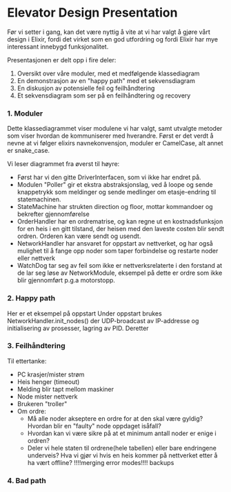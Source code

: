 # Elevator Design Presentation

Før vi setter i gang, kan det være nyttig å vite at vi har valgt å gjøre vårt design i Elixir, fordi det virket som en god utfordring og fordi Elixir har mye interessant innebygd funksjonalitet.

Presentasjonen er delt opp i fire deler:
1. Oversikt over våre moduler, med et medfølgende klassediagram
2. En demonstrasjon av en "happy path" med et sekvensdiagram
3. En diskusjon av potensielle feil og feilhåndtering
4. Et sekvensdiagram som ser på en feilhåndtering og recovery

### 1. Moduler
Dette klassediagrammet viser modulene vi har valgt, samt utvalgte metoder som viser hvordan de kommuniserer med hverandre. 
Først er det verdt å nevne at vi følger elixirs navnekonvensjon, moduler er CamelCase, alt annet er snake_case.

Vi leser diagrammet fra øverst til høyre:
 - Først har vi den gitte DriverInterfacen, som vi ikke har endret på.
 - Modulen "Poller" gir et ekstra abstraksjonslag, ved å loope og sende knappetrykk som meldinger og sende medlinger om etasje-endring til statemachinen.
 - StateMachine har strukten direction og floor, mottar kommandoer og bekrefter gjennomførelse
 - OrderHandler har en ordrematrise, og kan regne ut en kostnadsfunksjon for en heis i en gitt tilstand, der heisen med den laveste costen blir sendt ordren. Orderen kan være sendt og usendt.
 - NetworkHandler har ansvaret for oppstart av nettverket, og har også mulighet til å fange opp noder som taper forbindelse og restarte noder eller nettverk 
 - WatchDog tar seg av feil som ikke er nettverksrelaterte i den forstand at de lar seg løse av NetworkModule, eksempel på dette er ordre som ikke blir gjennomført p.g.a motorstopp.  

### 2. Happy path
Her er et eksempel på oppstart 
Under oppstart brukes NetworkHandler.init_nodes() der UDP-broadcast av IP-addresse og initialisering av prosesser, lagring av PID. 
Deretter 

### 3. Feilhåndtering
Til ettertanke:
- PC krasjer/mister strøm
- Heis henger (timeout)
- Melding blir tapt mellom maskiner
- Node mister nettverk
- Brukeren "troller"
- Om ordre:
    - Må alle noder akseptere en ordre for at den skal være gyldig? Hvordan blir en "faulty" node oppdaget isåfall? 
    - Hvordan kan vi være sikre på at et minimum antall noder er enige i ordren?
    - Deler vi hele staten til ordrene(hele tabellen) eller bare endringene underveis? Hva vi gjør vi hvis en heis kommer på nettverket etter å ha vært offline?
!!!!merging error modes!!!!
backups

### 4. Bad path


